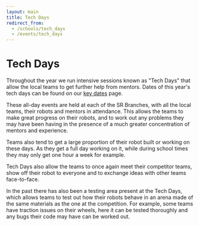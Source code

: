 ```yaml
---
layout: main
title: Tech Days
redirect_from:
  - /schools/tech_days
  - /events/tech_days
---
```

Tech Days
=========

Throughout the year we run intensive sessions known as "Tech Days" that allow the local teams to get further help from mentors.  Dates of this year's tech days can be found on our [key dates](/key_dates) page.

These all-day events are held at each of the SR Branches,
 with all the local teams,
 their robots and mentors in attendance.
This allows the teams to make great progress on their robots,
 and to work out any problems they may have been having in the presence of a much greater concentration of mentors and experience.

Teams also tend to get a large proportion of their robot built or working on these days.
As they get a full day working on it,
 while during school times they may only get one hour a week for example.

Tech Days also allow the teams to once again meet their competitor teams,
 show off their robot to everyone and to exchange ideas with other teams face-to-face.

In the past there has also been a testing area present at the Tech Days,
 which allows teams to test out how their robots behave in an arena made of the same materials as the one at the competition.
For example, some teams have traction issues on their wheels,
 here it can be tested thoroughly and any bugs their code may have can be worked out.
